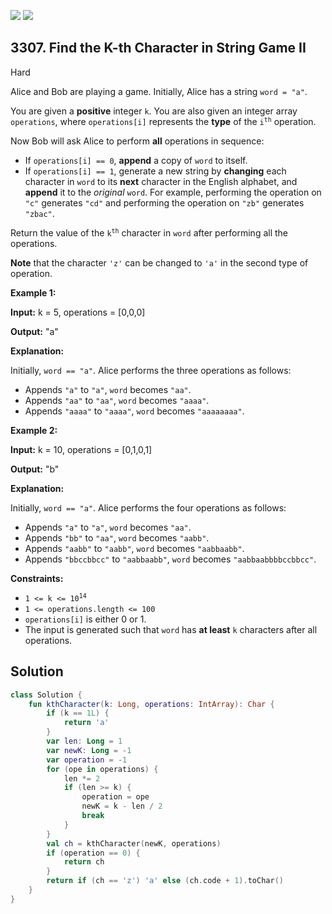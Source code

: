 [![](https://img.shields.io/github/stars/javadev/LeetCode-in-Kotlin?label=Stars&style=flat-square)](https://github.com/javadev/LeetCode-in-Kotlin)
[![](https://img.shields.io/github/forks/javadev/LeetCode-in-Kotlin?label=Fork%20me%20on%20GitHub%20&style=flat-square)](https://github.com/javadev/LeetCode-in-Kotlin/fork)

## 3307\. Find the K-th Character in String Game II

Hard

Alice and Bob are playing a game. Initially, Alice has a string `word = "a"`.

You are given a **positive** integer `k`. You are also given an integer array `operations`, where `operations[i]` represents the **type** of the <code>i<sup>th</sup></code> operation.

Now Bob will ask Alice to perform **all** operations in sequence:

*   If `operations[i] == 0`, **append** a copy of `word` to itself.
*   If `operations[i] == 1`, generate a new string by **changing** each character in `word` to its **next** character in the English alphabet, and **append** it to the _original_ `word`. For example, performing the operation on `"c"` generates `"cd"` and performing the operation on `"zb"` generates `"zbac"`.

Return the value of the <code>k<sup>th</sup></code> character in `word` after performing all the operations.

**Note** that the character `'z'` can be changed to `'a'` in the second type of operation.

**Example 1:**

**Input:** k = 5, operations = [0,0,0]

**Output:** "a"

**Explanation:**

Initially, `word == "a"`. Alice performs the three operations as follows:

*   Appends `"a"` to `"a"`, `word` becomes `"aa"`.
*   Appends `"aa"` to `"aa"`, `word` becomes `"aaaa"`.
*   Appends `"aaaa"` to `"aaaa"`, `word` becomes `"aaaaaaaa"`.

**Example 2:**

**Input:** k = 10, operations = [0,1,0,1]

**Output:** "b"

**Explanation:**

Initially, `word == "a"`. Alice performs the four operations as follows:

*   Appends `"a"` to `"a"`, `word` becomes `"aa"`.
*   Appends `"bb"` to `"aa"`, `word` becomes `"aabb"`.
*   Appends `"aabb"` to `"aabb"`, `word` becomes `"aabbaabb"`.
*   Appends `"bbccbbcc"` to `"aabbaabb"`, `word` becomes `"aabbaabbbbccbbcc"`.

**Constraints:**

*   <code>1 <= k <= 10<sup>14</sup></code>
*   `1 <= operations.length <= 100`
*   `operations[i]` is either 0 or 1.
*   The input is generated such that `word` has **at least** `k` characters after all operations.

## Solution

```kotlin
class Solution {
    fun kthCharacter(k: Long, operations: IntArray): Char {
        if (k == 1L) {
            return 'a'
        }
        var len: Long = 1
        var newK: Long = -1
        var operation = -1
        for (ope in operations) {
            len *= 2
            if (len >= k) {
                operation = ope
                newK = k - len / 2
                break
            }
        }
        val ch = kthCharacter(newK, operations)
        if (operation == 0) {
            return ch
        }
        return if (ch == 'z') 'a' else (ch.code + 1).toChar()
    }
}
```
